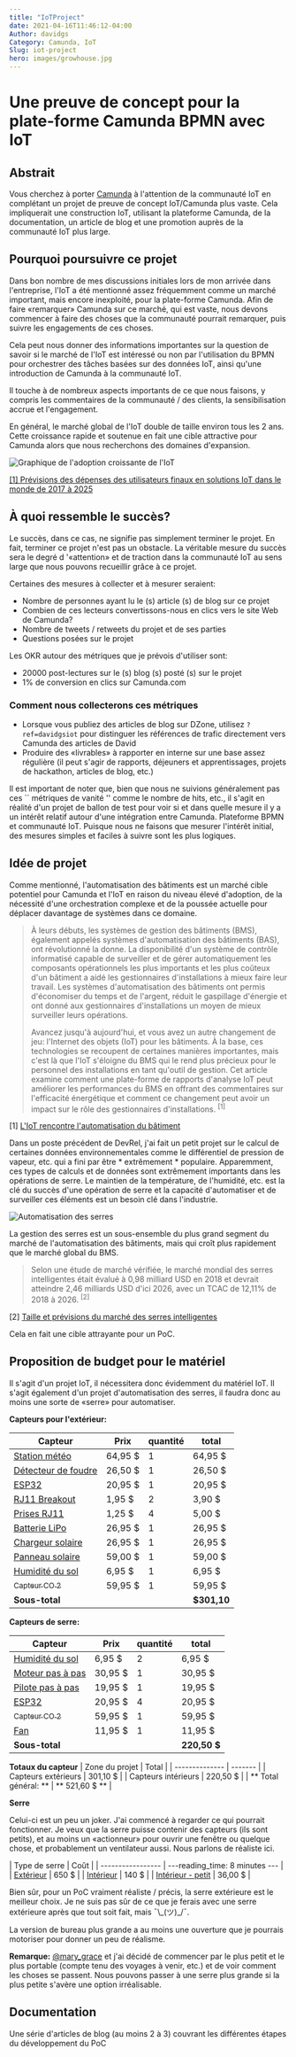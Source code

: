 ```yaml
---
title: "IoTProject"
date: 2021-04-16T11:46:12-04:00
Author: davidgs
Category: Camunda, IoT
Slug: iot-project
hero: images/growhouse.jpg
---
```


# Une preuve de concept pour la plate-forme Camunda BPMN avec IoT

## Abstrait
Vous cherchez à porter [Camunda](https://camunda.com?ref=davidgsiot) à l'attention de la communauté IoT en complétant un projet de preuve de concept IoT/Camunda plus vaste. Cela impliquerait une construction IoT, utilisant la plateforme Camunda, de la documentation, un article de blog et une promotion auprès de la communauté IoT plus large.

## Pourquoi poursuivre ce projet
Dans bon nombre de mes discussions initiales lors de mon arrivée dans l'entreprise, l'IoT a été mentionné assez fréquemment comme un marché important, mais encore inexploité, pour la plate-forme Camunda. Afin de faire «remarquer» Camunda sur ce marché, qui est vaste, nous devons commencer à faire des choses que la communauté pourrait remarquer, puis suivre les engagements de ces choses.

Cela peut nous donner des informations importantes sur la question de savoir si le marché de l'IoT est intéressé ou non par l'utilisation du BPMN pour orchestrer des tâches basées sur des données IoT, ainsi qu'une introduction de Camunda à la communauté IoT.

Il touche à de nombreux aspects importants de ce que nous faisons, y compris les commentaires de la communauté / des clients, la sensibilisation accrue et l'engagement.

En général, le marché global de l'IoT double de taille environ tous les 2 ans. Cette croissance rapide et soutenue en fait une cible attractive pour Camunda alors que nous recherchons des domaines d'expansion.

![Graphique de l'adoption croissante de l'IoT](/posts/category/camunda/iot-project/images/iotGrowthChart.png)

[[1] Prévisions des dépenses des utilisateurs finaux en solutions IoT dans le monde de 2017 à 2025](https://www.statista.com/statistics/976313/global-iot-market-size/)

## À quoi ressemble le succès?
Le succès, dans ce cas, ne signifie pas simplement terminer le projet. En fait, terminer ce projet n'est pas un obstacle. La véritable mesure du succès sera le degré d '«attention» et de traction dans la communauté IoT au sens large que nous pouvons recueillir grâce à ce projet.

Certaines des mesures à collecter et à mesurer seraient:
- Nombre de personnes ayant lu le (s) article (s) de blog sur ce projet
- Combien de ces lecteurs convertissons-nous en clics vers le site Web de Camunda?
- Nombre de tweets / retweets du projet et de ses parties
- Questions posées sur le projet

Les OKR autour des métriques que je prévois d'utiliser sont:
- 20000 post-lectures sur le (s) blog (s) posté (s) sur le projet
- 1% de conversion en clics sur Camunda.com

### Comment nous collecterons ces métriques
- Lorsque vous publiez des articles de blog sur DZone, utilisez `?ref=davidgsiot` pour distinguer les références de trafic directement vers Camunda des articles de David
- Produire des «livrables» à rapporter en interne sur une base assez régulière (il peut s'agir de rapports, déjeuners et apprentissages, projets de hackathon, articles de blog, etc.)

Il est important de noter que, bien que nous ne suivions généralement pas ces `` métriques de vanité '' comme le nombre de hits, etc., il s'agit en réalité d'un projet de ballon de test pour voir si et dans quelle mesure il y a un intérêt relatif autour d'une intégration entre Camunda. Plateforme BPMN et communauté IoT. Puisque nous ne faisons que mesurer l'intérêt initial, des mesures simples et faciles à suivre sont les plus logiques.

## Idée de projet

Comme mentionné, l'automatisation des bâtiments est un marché cible potentiel pour Camunda et l'IoT en raison du niveau élevé d'adoption, de la nécessité d'une orchestration complexe et de la poussée actuelle pour déplacer davantage de systèmes dans ce domaine.

> À leurs débuts, les systèmes de gestion des bâtiments (BMS), également appelés systèmes d'automatisation des bâtiments (BAS), ont révolutionné la donne. La disponibilité d'un système de contrôle informatisé capable de surveiller et de gérer automatiquement les composants opérationnels les plus importants et les plus coûteux d'un bâtiment a aidé les gestionnaires d'installations à mieux faire leur travail. Les systèmes d'automatisation des bâtiments ont permis d'économiser du temps et de l'argent, réduit le gaspillage d'énergie et ont donné aux gestionnaires d'installations un moyen de mieux surveiller leurs opérations.
>
> Avancez jusqu'à aujourd'hui, et vous avez un autre changement de jeu: l'Internet des objets (IoT) pour les bâtiments. À la base, ces technologies se recoupent de certaines manières importantes, mais c'est là que l'IoT s'éloigne du BMS qui le rend plus précieux pour le personnel des installations en tant qu'outil de gestion. Cet article examine comment une plate-forme de rapports d'analyse IoT peut améliorer les performances du BMS en offrant des commentaires sur l'efficacité énergétique et comment ce changement peut avoir un impact sur le rôle des gestionnaires d'installations. <sup>[1]</sup>

[1] [L'IoT rencontre l'automatisation du bâtiment](https://www.iotforall.com/iot-meets-building-automation)

Dans un poste précédent de DevRel, j'ai fait un petit projet sur le calcul de certaines données environnementales comme le différentiel de pression de vapeur, etc. qui a fini par être * extrêmement * populaire. Apparemment, ces types de calculs et de données sont extrêmement importants dans les opérations de serre. Le maintien de la température, de l'humidité, etc. est la clé du succès d'une opération de serre et la capacité d'automatiser et de surveiller ces éléments est un besoin clé dans l'industrie.

![Automatisation des serres](/posts/category/camunda/iot-project/images/smart-greenhouse-overview-01.png)

La gestion des serres est un sous-ensemble du plus grand segment du marché de l'automatisation des bâtiments, mais qui croît plus rapidement que le marché global du BMS.

> Selon une étude de marché vérifiée, le marché mondial des serres intelligentes était évalué à 0,98 milliard USD en 2018 et devrait atteindre 2,46 milliards USD d'ici 2026, avec un TCAC de 12,11% de 2018 à 2026. <sup>[2]</sup>

[2] [Taille et prévisions du marché des serres intelligentes](https://www.verifiedmarketresearch.com/product/global-smart-greenhouse-market-size-and-forecast-to-2025/)

Cela en fait une cible attrayante pour un PoC.

## Proposition de budget pour le matériel

Il s'agit d'un projet IoT, il nécessitera donc évidemment du matériel IoT. Il s'agit également d'un projet d'automatisation des serres, il faudra donc au moins une sorte de «serre» pour automatiser.

**Capteurs pour l'extérieur:**

| Capteur | Prix | quantité | total |
| -------- | ------- | ---------- | ------- |
| [Station météo](https://www.sparkfun.com/products/15901) | 64,95 $ | 1 | 64,95 $ |
| [Détecteur de foudre](https://www.sparkfun.com/products/15441) | 26,50 $ | 1 | 26,50 $ |
| [ESP32](https://www.sparkfun.com/products/17381) | 20,95 $ | 1 | 20,95 $ |
| [RJ11 Breakout](https://www.sparkfun.com/products/14021) | 1,95 $ | 2 | 3,90 $ |
| [Prises RJ11](https://www.sparkfun.com/products/132) | 1,25 $ | 4 | 5,00 $ |
| [Batterie LiPo](https://www.sparkfun.com/products/13856) | 26,95 $ | 1 | 26,95 $ |
| [Chargeur solaire](https://www.sparkfun.com/products/12885) | 26,95 $ | 1 | 26,95 $ |
| [Panneau solaire](https://www.sparkfun.com/products/13783) | 59,00 $ | 1 | 59,00 $ |
| [Humidité du sol](https://www.sparkfun.com/products/13637) | 6,95 $ | 1 | 6,95 $ |
| [ <sub>Capteur CO 2</sub> ](https://www.sparkfun.com/products/15112) | 59,95 $ | 1 | 59,95 $ |
| **Sous-total** | | | **$301,10** |



**Capteurs de serre:**

| Capteur | Prix | quantité | total |
| -------- | ------- | ---------- | ------- |
| [Humidité du sol](https://www.sparkfun.com/products/13637) | 6,95 $ | 2 | 6,95 $ | 13,90 $ |
| [Moteur pas à pas](https://www.sparkfun.com/products/13656) | 30,95 $ | 1 | 30,95 $ |
| [Pilote pas à pas](https://www.sparkfun.com/products/16836) | 19,95 $ | 1 | 19,95 $ |
| [ESP32](https://www.sparkfun.com/products/17381) | 20,95 $ | 4 | 20,95 $ | 83,81 $ |
| [ <sub>Capteur CO 2</sub> ](https://www.sparkfun.com/products/15112) | 59,95 $ | 1 | 59,95 $ |
| [Fan](https://www.sparkfun.com/products/15708) | 11,95 $ | 1 | 11,95 $ |
| **Sous-total** | | | **220,50 $** |

**Totaux du capteur**
| Zone du projet | Total |
| -------------- | ------- |
| Capteurs extérieurs | 301,10 $ |
| Capteurs intérieurs | 220,50 $ |
| ** Total général: ** | ** 521,60 $ ** |


**Serre**

Celui-ci est un peu un joker. J'ai commencé à regarder ce qui pourrait fonctionner. Je veux que la serre puisse contenir des capteurs (ils sont petits), et au moins un «actionneur» pour ouvrir une fenêtre ou quelque chose, et probablement un ventilateur aussi. Nous parlons de réaliste ici.

| Type de serre | Coût |
| ----------------- | ---reading_time: 8 minutes
--- |
| [Extérieur](https://www.worldofgreenhouses.com/products/hybrid-greenhouse-series) | 650 $ |
| [Intérieur](https://www.hpotter.com/buy-terrariums/h-potter-terrarium-classic-wardian-case-for-plants) | 140 $ |
| [Intérieur - petit](https://www.amazon.com/Purzest-Terrarium-Geometric-Tabletop-Succulent) | 36,00 $ |


Bien sûr, pour un PoC vraiment réaliste / précis, la serre extérieure est le meilleur choix. Je ne suis pas sûr de ce que je ferais avec une serre extérieure après que tout soit fait, mais ¯\\\_(ツ)\_/¯.

La version de bureau plus grande a au moins une ouverture que je pourrais motoriser pour donner un peu de réalisme.

**Remarque:** [@mary_grace](https://twitter.com/mary_grace) et j'ai décidé de commencer par le plus petit et le plus portable (compte tenu des voyages à venir, etc.) et de voir comment les choses se passent. Nous pouvons passer à une serre plus grande si la plus petite s'avère une option irréalisable.

## Documentation
Une série d'articles de blog (au moins 2 à 3) couvrant les différentes étapes du développement du PoC
